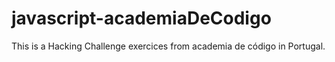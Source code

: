 # javascript-academiaDeCodigo

This is a Hacking Challenge exercices from academia de código in Portugal. 
